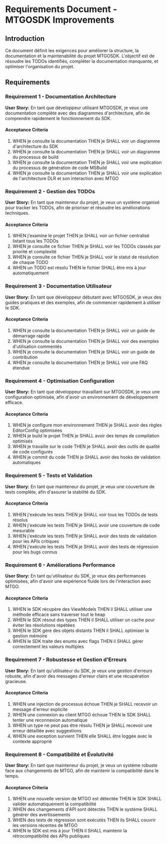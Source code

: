 # Requirements Document - MTGOSDK Improvements

## Introduction

Ce document définit les exigences pour améliorer la structure, la documentation et la maintenabilité du projet MTGOSDK. L'objectif est de résoudre les TODOs identifiés, compléter la documentation manquante, et optimiser l'organisation du projet.

## Requirements

### Requirement 1 - Documentation Architecture

**User Story:** En tant que développeur utilisant MTGOSDK, je veux une documentation complète avec des diagrammes d'architecture, afin de comprendre rapidement le fonctionnement du SDK.

#### Acceptance Criteria

1. WHEN je consulte la documentation THEN je SHALL voir un diagramme d'architecture du SDK
2. WHEN je consulte la documentation THEN je SHALL voir un diagramme du processus de build
3. WHEN je consulte la documentation THEN je SHALL voir une explication du processus de génération de code MSBuild
4. WHEN je consulte la documentation THEN je SHALL voir une explication de l'architecture DLR et son interaction avec MTGO

### Requirement 2 - Gestion des TODOs

**User Story:** En tant que mainteneur du projet, je veux un système organisé pour tracker les TODOs, afin de prioriser et résoudre les améliorations techniques.

#### Acceptance Criteria

1. WHEN j'examine le projet THEN je SHALL voir un fichier centralisé listant tous les TODOs
2. WHEN je consulte ce fichier THEN je SHALL voir les TODOs classés par priorité et complexité
3. WHEN je consulte ce fichier THEN je SHALL voir le statut de résolution de chaque TODO
4. WHEN un TODO est résolu THEN le fichier SHALL être mis à jour automatiquement

### Requirement 3 - Documentation Utilisateur

**User Story:** En tant que développeur débutant avec MTGOSDK, je veux des guides pratiques et des exemples, afin de commencer rapidement à utiliser le SDK.

#### Acceptance Criteria

1. WHEN je consulte la documentation THEN je SHALL voir un guide de démarrage rapide
2. WHEN je consulte la documentation THEN je SHALL voir des exemples d'utilisation commentés
3. WHEN je consulte la documentation THEN je SHALL voir un guide de contribution
4. WHEN je consulte la documentation THEN je SHALL voir une FAQ étendue

### Requirement 4 - Optimisation Configuration

**User Story:** En tant que développeur travaillant sur MTGOSDK, je veux une configuration optimisée, afin d'avoir un environnement de développement efficace.

#### Acceptance Criteria

1. WHEN je configure mon environnement THEN je SHALL avoir des règles EditorConfig optimisées
2. WHEN je build le projet THEN je SHALL avoir des temps de compilation optimisés
3. WHEN je travaille sur le code THEN je SHALL avoir des outils de qualité de code configurés
4. WHEN je commit du code THEN je SHALL avoir des hooks de validation automatiques

### Requirement 5 - Tests et Validation

**User Story:** En tant que mainteneur du projet, je veux une couverture de tests complète, afin d'assurer la stabilité du SDK.

#### Acceptance Criteria

1. WHEN j'exécute les tests THEN je SHALL voir tous les TODOs de tests résolus
2. WHEN j'exécute les tests THEN je SHALL avoir une couverture de code mesurable
3. WHEN j'exécute les tests THEN je SHALL avoir des tests de validation pour les APIs critiques
4. WHEN j'exécute les tests THEN je SHALL avoir des tests de régression pour les bugs connus

### Requirement 6 - Améliorations Performance

**User Story:** En tant qu'utilisateur du SDK, je veux des performances optimisées, afin d'avoir une expérience fluide lors de l'interaction avec MTGO.

#### Acceptance Criteria

1. WHEN le SDK récupère des ViewModels THEN il SHALL utiliser une méthode efficace sans traverser tout le heap
2. WHEN le SDK résout des types THEN il SHALL utiliser un cache pour éviter les résolutions répétées
3. WHEN le SDK gère des objets distants THEN il SHALL optimiser la gestion mémoire
4. WHEN le SDK traite des enums avec flags THEN il SHALL gérer correctement les valeurs multiples

### Requirement 7 - Robustesse et Gestion d'Erreurs

**User Story:** En tant qu'utilisateur du SDK, je veux une gestion d'erreurs robuste, afin d'avoir des messages d'erreur clairs et une récupération gracieuse.

#### Acceptance Criteria

1. WHEN une injection de processus échoue THEN je SHALL recevoir un message d'erreur explicite
2. WHEN une connexion au client MTGO échoue THEN le SDK SHALL tenter une reconnexion automatique
3. WHEN un type ne peut pas être résolu THEN je SHALL recevoir une erreur détaillée avec suggestions
4. WHEN une exception survient THEN elle SHALL être loggée avec le contexte approprié

### Requirement 8 - Compatibilité et Évolutivité

**User Story:** En tant que mainteneur du projet, je veux un système robuste face aux changements de MTGO, afin de maintenir la compatibilité dans le temps.

#### Acceptance Criteria

1. WHEN une nouvelle version de MTGO est détectée THEN le SDK SHALL valider automatiquement la compatibilité
2. WHEN des changements d'API sont détectés THEN le système SHALL générer des avertissements
3. WHEN des tests de régression sont exécutés THEN ils SHALL couvrir les versions récentes de MTGO
4. WHEN le SDK est mis à jour THEN il SHALL maintenir la rétrocompatibilité des APIs publiques
